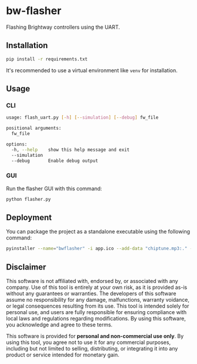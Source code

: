 # bw-flasher
Flashing Brightway controllers using the UART.

## Installation
```bash
pip install -r requirements.txt
```
It's recommended to use a virtual environment like `venv` for installation.

## Usage

### CLI

```bash
usage: flash_uart.py [-h] [--simulation] [--debug] fw_file

positional arguments:
  fw_file

options:
  -h, --help    show this help message and exit
  --simulation
  --debug       Enable debug output
```

### GUI
Run the flasher GUI with this command:

```bash
python flasher.py
```

## Deployment
You can package the project as a standalone executable using the following command:

```bash
pyinstaller --name="bwflasher" -i app.ico --add-data "chiptune.mp3:." --add-data "app.ico:." --windowed --onefile flasher.py
```

## Disclaimer
This software is not affiliated with, endorsed by, or associated with any company. Use of this tool is entirely at your own risk, as it is provided as-is without any guarantees or warranties. The developers of this software assume no responsibility for any damage, malfunctions, warranty voidance, or legal consequences resulting from its use. This tool is intended solely for personal use, and users are fully responsible for ensuring compliance with local laws and regulations regarding modifications. By using this software, you acknowledge and agree to these terms.

This software is provided for **personal and non-commercial use only**. By using this tool, you agree not to use it for any commercial purposes, including but not limited to selling, distributing, or integrating it into any product or service intended for monetary gain.
